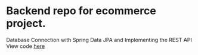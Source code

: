 # Backend repo for ecommerce project. 
Database Connection with Spring Data JPA and Implementing the REST API
View code <a href="https://github.com/txlocnguyen/jfs-ecommerce-backend/tree/main/src/main/java/com/jfs/ecommerce">here</a>
